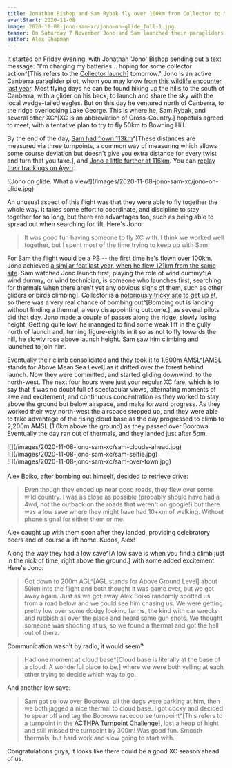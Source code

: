 ```yaml
---
title: Jonathan Bishop and Sam Rybak fly over 100km from Collector to Murringo
eventStart: 2020-11-08
image: 2020-11-08-jono-sam-xc/jono-on-glide_full-1.jpg
teaser: On Saturday 7 November Jono and Sam launched their paragliders from Collector and [flew together for over 100km](events/jono-sam-100k-nov-2020), past Boorowa, finally landing near Murringo.
author: Alex Chapman
---
```

It started on Friday evening, with Jonathan 'Jono' Bishop sending out a text message: "I'm charging my batteries... hoping for some collector action^[This refers to the [Collector launch](/info/sites#collector)] tomorrow."
Jono is an active Canberra paraglider pilot, whom you may know [from this wildlife encounter last year](https://www.youtube.com/watch?v=8y-JM6r85O8).
Most flying days he can be found hiking up the hills to the south of Canberra, with a glider on his back, to launch and share the sky with the local wedge-tailed eagles.
But on this day he ventured north of Canberra, to the ridge overlooking Lake George.
This is where he, Sam Rybak, and several other XC^[XC is an abbreviation of Cross-Country.] hopefuls agreed to meet, with a tentative plan to try to fly 50km to Bowning Hill.

By the end of the day, [Sam had flown 113km](https://www.xcontest.org/world/en/flights/detail:srybak/7.11.2020/01:40)^[These distances are measured via three turnpoints, a common way of measuring which allows some course deviation but doesn't give you extra distance for every twist and turn that you take.], and [Jono a little further at 116km](https://www.xcontest.org/world/en/flights/detail:JonathanBishop/7.11.2020/01:35#fd=flight).
You can [replay their tracklogs on Ayvri](https://ayvri.com/scene/49j7o88dke/ckh7k586d00023r6bg5kjnfwj).

<div class="inline-img" data-fancybox="gallery" href="/images/2020-11-08-jono-sam-xc/jono-on-glide_full-1.jpg">
![Jono on glide. What a view!](/images/2020-11-08-jono-sam-xc/jono-on-glide.jpg)
</div>

An unusual aspect of this flight was that they were able to fly together the whole way.
It takes some effort to coordinate, and discipline to stay together for so long, but there are advantages too, such as being able to spread out when searching for lift.
Here's Jono:

> It was good fun having someone to fly XC with.
> I think we worked well together, but I spent most of the time trying to keep up with Sam.

For Sam the flight would be a PB -- the first time he's flown over 100km.
Jono achieved [a similar feat last year, when  he flew 121km from the same site](https://www.xcontest.org/2020/world/en/flights/detail:JonathanBishop/8.12.2019/00:11).
Sam watched Jono launch first, playing the role of wind dummy^[A wind dummy, or wind technician, is someone who launches first, searching for thermals when there aren't yet any obvious signs of them, such as other gliders or birds climbing].
Collector is a [notoriously tricky site to get up at](/advice/collector-xc-tips), so there was a very real chance of bombing out^[Bombing out is landing without finding a thermal, a very disappointing outcome.], as several pilots did that day.
Jono made a couple of passes along the ridge, slowly losing height.
Getting quite low, he managed to find some weak lift in the gully north of launch and, turning figure-eights in it so as not to fly towards the hill, he slowly rose above launch height.
Sam saw him climbing and launched to join him.

Eventually their climb consolidated and they took it to 1,600m AMSL^[AMSL stands for Above Mean Sea Level] as it drifted over the forest behind launch.
Now they were committed, and started gliding downwind, to the north-west.
The next four hours were just your regular XC fare, which is to say that it was no doubt full of spectacular views, alternating moments of awe and excitement, and continuous concentration as they worked to stay above the ground but below airspace, and make forward progress.
As they worked their way north-west the airspace stepped up, and they were able to take advantage of the rising cloud base as the day progressed to climb to 2,200m AMSL (1.6km above the ground) as they passed over Boorowa.
Eventually the day ran out of thermals, and they landed just after 5pm.

<div class="grid">
<div class="grid-sizer"></div>
<div class="grid-item" data-fanybox="gallery">![](/images/2020-11-08-jono-sam-xc/sam-clouds-ahead.jpg)</div>
<div class="grid-item" data-fanybox="gallery">![](/images/2020-11-08-jono-sam-xc/sam-selfie.jpg)</div>
<div class="grid-item" data-fanybox="gallery">![](/images/2020-11-08-jono-sam-xc/sam-over-town.jpg)</div>
</div>

<br />
Alex Boiko, after bombing out himself, decided to retrieve drive:

> Even though they ended up near good roads, they flew over some wild country.
> I was as close as possible (probably should have had a 4wd, not the outback on the roads that weren't on google!) but there was a low save where they might have had 10+km of walking.
> Without phone signal for either them or me.

Alex caught up with them soon after they landed, providing celebratory beers and of course a lift home.
Kudos, Alex!

Along the way they had a low save^[A low save is when you find a climb just in the nick of time, right above the ground.] with some added excitement.
Here's Jono:

> Got down to 200m AGL^[AGL stands for Above Ground Level] about 50km into the flight and both thought it was game over, but we got away again.
> Just as we got away Alex Boiko randomly spotted us from a road below and we could see him chasing us.
> We were getting pretty low over some dodgy looking farms, the kind with car wrecks and rubbish all over the place and heard some gun shots.
> We thought someone was shooting at us, so we found a thermal and got the hell out of there.

Communication wasn't by radio, it would seem?

> Had one moment at cloud base^[Cloud base is literally at the base of a cloud. A wonderful place to be.] where we were both yelling at each other trying to decide which way to go.

And another low save:

> Sam got so low over Boorowa, all the dogs were barking at him, then we both jagged a nice thermal to cloud base.
> I got cocky and decided to spear off and tag the Boorowa racecourse turnpoint^[This refers to a turnpoint in the [ACTHPA Turnpoint Challenge](https://www.turnpointchallenge.com.au/challenge-acthpa2020?chl=8)], lost a heap of hight and still missed the turnpoint by 300m!
> Was good fun.
> Smooth thermals, but hard work and slow going to start with.

Congratulations guys, it looks like there could be a good XC season ahead of us.
